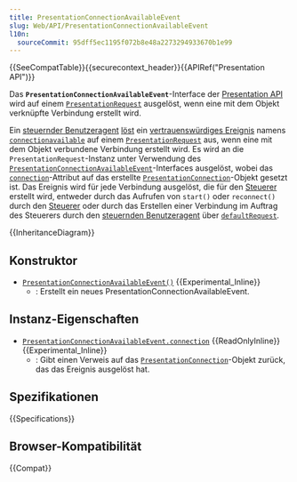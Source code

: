 ```yaml
---
title: PresentationConnectionAvailableEvent
slug: Web/API/PresentationConnectionAvailableEvent
l10n:
  sourceCommit: 95dff5ec1195f072b8e48a2273294933670b1e99
---
```


{{SeeCompatTable}}{{securecontext_header}}{{APIRef("Presentation API")}}

Das **`PresentationConnectionAvailableEvent`**-Interface der [Presentation API](/de/docs/Web/API/Presentation_API) wird auf einem [`PresentationRequest`](/de/docs/Web/API/PresentationRequest) ausgelöst, wenn eine mit dem Objekt verknüpfte Verbindung erstellt wird.

Ein [steuernder Benutzeragent](https://www.w3.org/TR/presentation-api/#dfn-controlling-user-agent) [löst](https://www.w3.org/TR/presentation-api/#dfn-firing-an-event) ein [vertrauenswürdiges Ereignis](https://www.w3.org/TR/presentation-api/#dfn-trusted-event) namens [`connectionavailable`](https://www.w3.org/TR/presentation-api/#dfn-connectionavailable) auf einem [`PresentationRequest`](https://www.w3.org/TR/presentation-api/#idl-def-presentationrequest) aus, wenn eine mit dem Objekt verbundene Verbindung erstellt wird. Es wird an die `PresentationRequest`-Instanz unter Verwendung des [`PresentationConnectionAvailableEvent`](https://www.w3.org/TR/presentation-api/#idl-def-presentationconnectionavailableevent)-Interfaces ausgelöst, wobei das [`connection`](https://www.w3.org/TR/presentation-api/#idl-def-presentationconnectionavailableevent-connection)-Attribut auf das erstellte [`PresentationConnection`](https://www.w3.org/TR/presentation-api/#idl-def-presentationconnection)-Objekt gesetzt ist. Das Ereignis wird für jede Verbindung ausgelöst, die für den [Steuerer](https://www.w3.org/TR/presentation-api/#dfn-controller) erstellt wird, entweder durch das Aufrufen von `start()` oder `reconnect()` durch den [Steuerer](https://www.w3.org/TR/presentation-api/#dfn-controller) oder durch das Erstellen einer Verbindung im Auftrag des Steuerers durch den [steuernden Benutzeragent](https://www.w3.org/TR/presentation-api/#dfn-controlling-user-agent) über [`defaultRequest`](https://www.w3.org/TR/presentation-api/#dom-presentation-defaultrequest).

{{InheritanceDiagram}}

## Konstruktor

- [`PresentationConnectionAvailableEvent()`](/de/docs/Web/API/PresentationConnectionAvailableEvent/PresentationConnectionAvailableEvent) {{Experimental_Inline}}
  - : Erstellt ein neues PresentationConnectionAvailableEvent.

## Instanz-Eigenschaften

- [`PresentationConnectionAvailableEvent.connection`](/de/docs/Web/API/PresentationConnectionAvailableEvent/connection) {{ReadOnlyInline}} {{Experimental_Inline}}
  - : Gibt einen Verweis auf das [`PresentationConnection`](/de/docs/Web/API/PresentationConnection)-Objekt zurück, das das Ereignis ausgelöst hat.

## Spezifikationen

{{Specifications}}

## Browser-Kompatibilität

{{Compat}}

